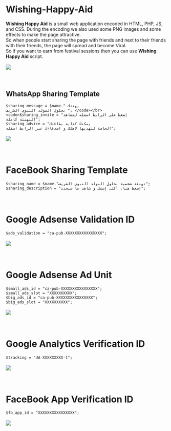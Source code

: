 # Wishing-Happy-Aid
<strong>Wishing Happy Aid</strong> is a small web application encoded in HTML, PHP, JS, and CSS. During the encoding we also used some PNG images and some effects to make the page attractive.</br>
So when people start sharing the page with friends and next to their friends with their friends, the page will spread and become Viral.</br>So if you want to earn from festival sessions then you can use <strong>Wishing Happy Aid</strong> script.</br></br>
<img src="http://mawlid.orgfree.com/git/Wishing-Happy-Aid.png" />
</br></br></br>

<h2>WhatsApp Sharing Template</h2>

<code>$sharing_message = $name." يهنئك بحلول المولد النبوي الشريف "; </code></br>
<code>$sharing_invite = "إضغط على الرابط اسفله لتشاهد التهنئة كاملة";</code></br>
<code>$sharing_advice = "يمكنك كتابة بطاقتك الخاصة لتهديها لاهلك و اصدقاءك عبر الرابط اسفله";</code></br></br>
<img src="http://mawlid.orgfree.com/git/whatsapp.png" />
</br></br></br>

<h1>FaceBook Sharing Template</h1>
<code>$sharing_name = $name."تهنئة شخصية بحلول المولد النبوي الشريف"; </code></br>
<code>$sharing_description = "إضغط هنا، أكتب إسمك و شاهد ما سيحدث";</code>
</br></br></br>

<h1>Google Adsense Validation ID </h1>
<code>$ads_validation = "ca-pub-XXXXXXXXXXXXXXXX";</code></br></br>
<img src="http://mawlid.orgfree.com/git/ads_validation.png" />
</br></br></br>

<h1>Google Adsense Ad Unit</h1>
<code>$small_ads_id = "ca-pub-XXXXXXXXXXXXXXXX";</code></br>
<code>$small_ads_slot = "XXXXXXXXXX";</code></br>
<code>$big_ads_id = "ca-pub-XXXXXXXXXXXXXXXX";</code></br>
<code>$big_ads_slot = "XXXXXXXXXX";</code></br></br>
<img src="http://mawlid.orgfree.com/git/ad_unit.png" />
</br></br></br>

<h1>Google Analytics Verification ID</h1>
<code>$tracking = "UA-XXXXXXXXX-1";</code></br></br>
<img src="http://mawlid.orgfree.com/git/ana_validation.png" />
</br></br></br>


<h1>FaceBook App Verification ID</h1>
<code>$fb_app_id = "XXXXXXXXXXXXXXXX";</code></br></br>
<img src="http://mawlid.orgfree.com/git/fb_validation.png" />

